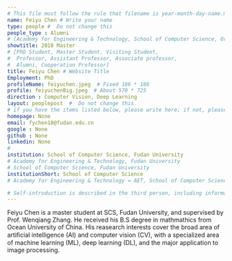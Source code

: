 ```yaml
---
# This file must follow the rule that filename is year-month-day-name.md .
name: Feiyu Chen # Write your name
type: people #  Do not change this
people_type : Alumni
# [Academy for Engineering & Technology, School of Computer Science, Organizer]
showtitle: 2018 Master
# [PhD Student, Master Student, Visiting Student,
#  Professor, Assistant Professor, Associate professor,
#  Alumni, Cooperation Professor]
title: Feiyu Chen # Website Title
Employment: PhD
profileName: feiyuchen.jpeg  # Fixed 186 * 186
profile: feiyuchenBig.jpeg  # About 570 * 725
direction : Computer Vision, Deep Learning
layout: peoplepost  #  Do not change this
# if you have the items listed below, please write here; if not, please write None.
homepage: None
email: fychen18@fudan.edu.cn
google : None
github : None
linkedin: None
# 
institution: School of Computer Science, Fudan University
# Academy for Engineering & Technology, Fudan University
# School of Computer Science, Fudan University
institutionShort: School of Computer Science
# Academy for Engineering & Technology = AET, School of Computer Science = SCS

# Self-introduction is described in the third person, including information such as educational experience
---
```


Feiyu Chen is a master student at SCS, Fudan University, and supervised by Prof. Wenqiang Zhang. He received his B.S degree in mathmathics  from Ocean University of China. His reasearch interests cover the broad area of artiﬁcial intelligence (AI) and computer vision (CV), with a specialized area of machine learning (ML), deep learning (DL), and the major application to image processing.